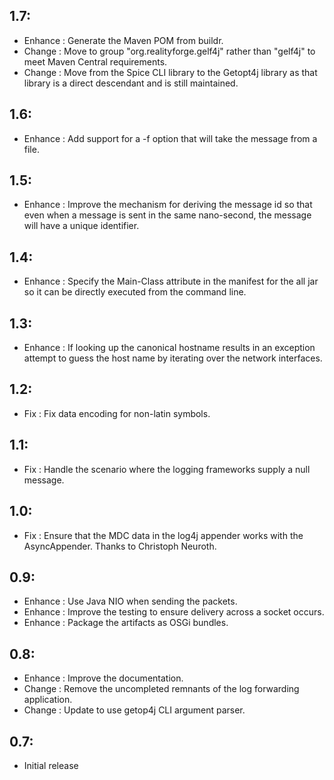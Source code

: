 ## 1.7:

* Enhance  : Generate the Maven POM from buildr.
* Change   : Move to group "org.realityforge.gelf4j" rather than "gelf4j" to meet Maven
             Central requirements.
* Change   : Move from the Spice CLI library to the Getopt4j library as that library
             is a direct descendant and is still maintained.

## 1.6:

* Enhance  : Add support for a -f option that will take the message from a file.

## 1.5:

* Enhance  : Improve the mechanism for deriving the message id so that even when a message
             is sent in the same nano-second, the message will have a unique identifier.

## 1.4:

* Enhance  : Specify the Main-Class attribute in the manifest for the all jar so it can be
             directly executed from the command line.

## 1.3:

* Enhance  : If looking up the canonical hostname results in an exception attempt to guess the host name by iterating
             over the network interfaces.
## 1.2:

* Fix      : Fix data encoding for non-latin symbols.

## 1.1:

* Fix      : Handle the scenario where the logging frameworks supply a null message.

## 1.0:

* Fix      : Ensure that the MDC data in the log4j appender works with 
             the AsyncAppender. Thanks to Christoph Neuroth.

## 0.9:

* Enhance  : Use Java NIO when sending the packets.
* Enhance  : Improve the testing to ensure delivery across a socket occurs.
* Enhance  : Package the artifacts as OSGi bundles.

## 0.8:

* Enhance  : Improve the documentation.
* Change   : Remove the uncompleted remnants of the log forwarding application.
* Change   : Update to use getop4j CLI argument parser.

## 0.7:

* Initial release
